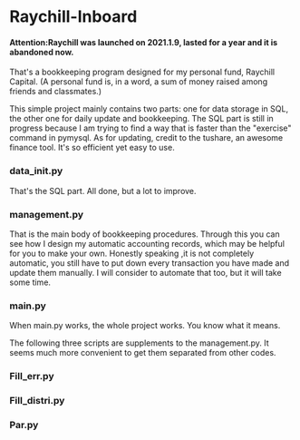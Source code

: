 # Raychill-Inboard
#### Attention:Raychill was launched on 2021.1.9, lasted for a year and it is abandoned now.
That's a bookkeeping program designed for my personal fund, Raychill Capital.
(A personal fund is, in a word, a sum of money raised among friends and classmates.)

This simple project mainly contains two parts: one for data storage in SQL, the other one for daily update and bookkeeping.
The SQL part is still in progress because I am trying to find a way that is faster than the "exercise" command in pymysql.
As for updating, credit to the tushare, an awesome finance tool. It's so efficient yet easy to use.

### data_init.py
That's the SQL part. All done, but a lot to improve.

### management.py
That is the main body of bookkeeping procedures. Through this you can see how I design my automatic accounting records, which may be helpful for you to make your own. Honestly speaking ,it is not completely automatic, you still have to put down every transaction you have made and update them manually. I will consider to automate that too, but it will take some time.

### main.py
When main.py works, the whole project works. You know what it means.



The following three scripts are supplements to the management.py. It seems much more convenient to get them separated from other codes.
### Fill_err.py
### Fill_distri.py
### Par.py
